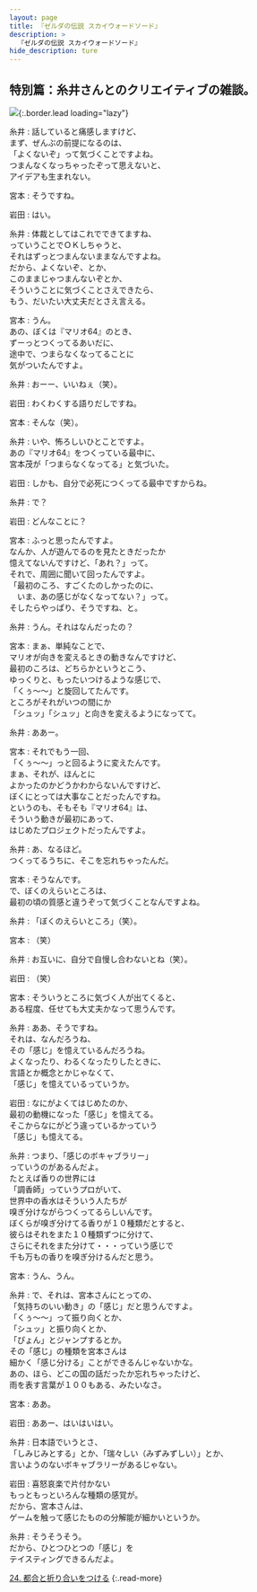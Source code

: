 ```yaml
---
layout: page
title: 『ゼルダの伝説 スカイウォードソード』
description: >
  『ゼルダの伝説 スカイウォードソード』
hide_description: ture
---
```


## 特別篇：糸井さんとのクリエイティブの雑談。

![](/interviews/jp/wii/souj/sp/img/mainvisual23.jpg){:.border.lead loading="lazy"}

糸井
: 話していると痛感しますけど、<br>まず、ぜんぶの前提になるのは、<br>「よくないぞ」って気づくことですよね。<br>つまんなくなっちゃったぞって思えないと、<br>アイデアも生まれない。

宮本
: そうですね。

岩田
: はい。

糸井
: 体裁としてはこれでできてますね、<br>っていうことでＯＫしちゃうと、<br>それはずっとつまんないままなんですよね。<br>だから、よくないぞ、とか、<br>このままじゃつまんないぞとか、<br>そういうことに気づくことさえできたら、<br>もう、だいたい大丈夫だとさえ言える。

宮本
: うん。<br>あの、ぼくは『マリオ64』のとき、<br>ずーっとつくってるあいだに、<br>途中で、つまらなくなってることに<br>気がついたんですよ。

糸井
: おーー、いいねぇ（笑）。

岩田
: わくわくする語りだしですね。

宮本
: そんな（笑）。

糸井
: いや、怖ろしいひとことですよ。<br>あの『マリオ64』をつくっている最中に、<br>宮本茂が「つまらなくなってる」と気づいた。

岩田
: しかも、自分で必死につくってる最中ですからね。

糸井
: で？

岩田
: どんなことに？

宮本
: ふっと思ったんですよ。<br>なんか、人が遊んでるのを見たときだったか<br>憶えてないんですけど、「あれ？」って。<br>それで、周囲に聞いて回ったんですよ。<br>「最初のころ、すごくたのしかったのに、<br>　いま、あの感じがなくなってない？」って。<br>そしたらやっぱり、そうですね、と。

糸井
: うん。それはなんだったの？

宮本
: まぁ、単純なことで、<br>マリオが向きを変えるときの動きなんですけど、<br>最初のころは、どちらかというとこう、<br>ゆっくりと、もったいつけるような感じで、<br>「くぅ〜〜」と旋回してたんです。<br>ところがそれがいつの間にか<br>「シュッ」「シュッ」と向きを変えるようになってて。

糸井
: ああー。

宮本
: それでもう一回、<br>「くぅ〜〜」っと回るように変えたんです。<br>まぁ、それが、ほんとに<br>よかったのかどうかわからないんですけど、<br>ぼくにとっては大事なことだったんですね。<br>というのも、そもそも『マリオ64』は、<br>そういう動きが最初にあって、<br>はじめたプロジェクトだったんですよ。

糸井
: あ、なるほど。<br>つくってるうちに、そこを忘れちゃったんだ。

宮本
: そうなんです。<br>で、ぼくのえらいところは、<br>最初の頃の質感と違うぞって気づくことなんですよね。

糸井
: 「ぼくのえらいところ」（笑）。

宮本
: （笑）

糸井
: お互いに、自分で自慢し合わないとね（笑）。

岩田
: （笑）

宮本
: そういうところに気づく人が出てくると、<br>ある程度、任せても大丈夫かなって思うんです。

糸井
: ああ、そうですね。<br>それは、なんだろうね、<br>その「感じ」を憶えているんだろうね。<br>よくなったり、わるくなったりしたときに、<br>言語とか概念とかじゃなくて、<br>「感じ」を憶えているっていうか。

岩田
: なにがよくてはじめたのか、<br>最初の動機になった「感じ」を憶えてる。<br>そこからなにがどう違っているかっていう<br>「感じ」も憶えてる。

糸井
: つまり、「感じのボキャブラリー」<br>っていうのがあるんだよ。<br>たとえば香りの世界には<br>「調香師」っていうプロがいて、<br>世界中の香水はそういう人たちが<br>嗅ぎ分けながらつくってるらしいんです。<br>ぼくらが嗅ぎ分けてる香りが１０種類だとすると、<br>彼らはそれをまた１０種類ずつに分けて、<br>さらにそれをまた分けて・・・っていう感じで<br>千も万もの香りを嗅ぎ分けるんだと思う。

宮本
: うん、うん。

糸井
: で、それは、宮本さんにとっての、<br>「気持ちのいい動き」の「感じ」だと思うんですよ。<br>「くぅ〜〜」って振り向くとか、<br>「シュッ」と振り向くとか、<br>「ぴょん」とジャンプするとか。<br>その「感じ」の種類を宮本さんは<br>細かく「感じ分ける」ことができるんじゃないかな。<br>あの、ほら、どこの国の話だったか忘れちゃったけど、<br>雨を表す言葉が１００もある、みたいなさ。

宮本
: ああ。

岩田
: ああー、はいはいはい。

糸井
: 日本語でいうとさ、<br>「しみじみとする」とか、「瑞々しい（みずみずしい）」とか、<br>言いようのないボキャブラリーがあるじゃない。

岩田
: 喜怒哀楽で片付かない<br>もっともっといろんな種類の感覚が。<br>だから、宮本さんは、<br>ゲームを触って感じたものの分解能が細かいというか。

糸井
: そうそうそう。<br>だから、ひとつひとつの「感じ」を<br>テイスティングできるんだよ。

[24. 都合と折り合いをつける](24.md)
{:.read-more}

